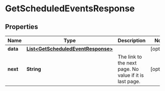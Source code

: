 

# GetScheduledEventsResponse


## Properties

| Name | Type | Description | Notes |
|------------ | ------------- | ------------- | -------------|
|**data** | [**List&lt;GetScheduledEventResponse&gt;**](GetScheduledEventResponse.md) |  |  [optional] |
|**next** | **String** | The link to the next page. No value if it is last page. |  [optional] |




